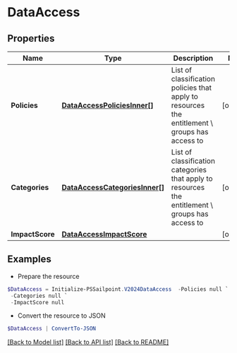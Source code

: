 # DataAccess
## Properties

Name | Type | Description | Notes
------------ | ------------- | ------------- | -------------
**Policies** | [**DataAccessPoliciesInner[]**](DataAccessPoliciesInner.md) | List of classification policies that apply to resources the entitlement \ groups has access to | [optional] 
**Categories** | [**DataAccessCategoriesInner[]**](DataAccessCategoriesInner.md) | List of classification categories that apply to resources the entitlement \ groups has access to | [optional] 
**ImpactScore** | [**DataAccessImpactScore**](DataAccessImpactScore.md) |  | [optional] 

## Examples

- Prepare the resource
```powershell
$DataAccess = Initialize-PSSailpoint.V2024DataAccess  -Policies null `
 -Categories null `
 -ImpactScore null
```

- Convert the resource to JSON
```powershell
$DataAccess | ConvertTo-JSON
```

[[Back to Model list]](../README.md#documentation-for-models) [[Back to API list]](../README.md#documentation-for-api-endpoints) [[Back to README]](../README.md)

